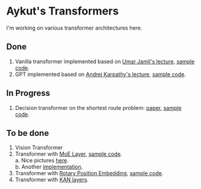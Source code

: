 # Aykut's Transformers
I'm working on various transformer architectures here.

## Done
1. Vanilla transformer implemented based on [Umar Jamil's lecture](https://youtu.be/ISNdQcPhsts?si=kd00dN1GiQRQgQoj), [sample code](https://github.com/hkproj/pytorch-transformer).
2. GPT implemented based on [Andrej Karpathy's lecture](https://youtu.be/kCc8FmEb1nY?si=ZnAfFHPO1ly3Ie0t), [sample code](https://github.com/karpathy/ng-video-lecture).

## In Progress
1. Decision transformer on the shortest route problem: [paper](https://arxiv.org/pdf/2106.01345), [sample code](https://github.com/kzl/decision-transformer).

## To be done
1. Vision Transformer
2. Transformer with [MoE Layer](https://arxiv.org/pdf/1701.06538), [sample code](https://github.com/YeonwooSung/Pytorch_mixture-of-experts?tab=readme-ov-file).  
   a. Nice pictures [here](https://www.linkedin.com/pulse/mixture-experts-moe-transformers-impact-large-language-nikhil-goel-fj2tc/).  
   b. Another [implementation](https://gist.github.com/ruvnet/0928768dd1e4af8816e31dde0a0205d5).
3. Transformer with [Rotary Position Embedding](https://arxiv.org/pdf/2104.09864), [sample code](https://github.com/ZhuiyiTechnology/roformer).
4. Transformer with [KAN layers](https://arxiv.org/pdf/2404.19756).
